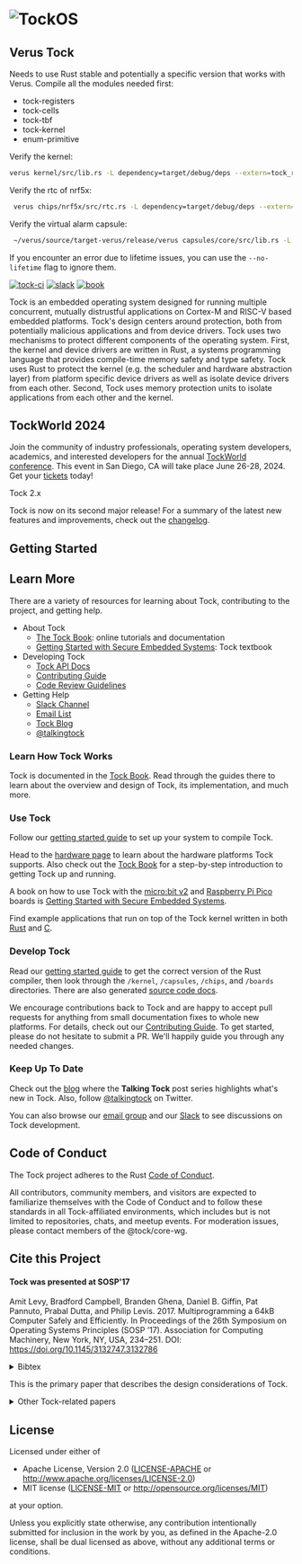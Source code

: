 # ![TockOS](http://www.tockos.org/assets/img/tock.svg "TockOS Logo")

## Verus Tock

Needs to use Rust stable and potentially a specific version that works with Verus.
Compile all the modules needed first:

- tock-registers
- tock-cells
- tock-tbf
- tock-kernel
- enum-primitive

Verify the kernel:

```bash
verus kernel/src/lib.rs -L dependency=target/debug/deps --extern=tock_registers=target/debug/libtock_registers.rlib --crate-type=lib --extern=tock_cells=target/debug/libtock_cells.rlib --extern=tock_tbf=target/debug/libtock_tbf.rlib --export kernel.vir
```

Verify the rtc of nrf5x:

```bash
 verus chips/nrf5x/src/rtc.rs -L dependency=target/debug/deps --extern=kernel=target/debug/libkernel.rlib --extern=enum_primitive=target/debug/libenum_primitive.rlib --crate-type=lib --import kernel=kernel.vir
```

Verify the virtual alarm capsule:

```bash
 ~/verus/source/target-verus/release/verus capsules/core/src/lib.rs -L dependency=target/debug/deps --extern=kernel=target/debug/libkernel.rlib --extern=enum_primitive=target/debug/libenum_primitive.rlib --crate-type=lib --import kernel=./kernel.vir --no-lifetime
```

If you encounter an error due to lifetime issues, you can use the `--no-lifetime` flag to ignore them.

[![tock-ci](https://github.com/tock/tock/workflows/tock-ci/badge.svg)][tock-ci]
[![slack](https://img.shields.io/badge/slack-tockos-informational)][slack]
[![book](https://img.shields.io/badge/book-Tock_Book-green)][tock-book]

Tock is an embedded operating system designed for running multiple concurrent,
mutually distrustful applications on Cortex-M and RISC-V based embedded
platforms. Tock's design centers around protection, both from potentially
malicious applications and from device drivers. Tock uses two mechanisms to
protect different components of the operating system. First, the kernel and
device drivers are written in Rust, a systems programming language that provides
compile-time memory safety and type safety. Tock uses Rust to protect the kernel
(e.g. the scheduler and hardware abstraction layer) from platform specific
device drivers as well as isolate device drivers from each other. Second, Tock
uses memory protection units to isolate applications from each other and the
kernel.

[tock-ci]: https://github.com/tock/tock/actions?query=branch%3Amaster+workflow%3Atock-ci

TockWorld 2024
---------------

Join the community of industry professionals, operating system developers,
academics, and interested developers for the annual [TockWorld
conference][TockWorld7]. This event in San Diego, CA will take place June 26-28,
2024. Get your [tickets][TockWorld7] today!

[TockWorld7]: https://world.tockos.org/

Tock 2.x

Tock is now on its second major release! For a summary of the latest new
features and improvements, check out the [changelog](CHANGELOG.md).

Getting Started
---------------

Learn More
----------

There are a variety of resources for learning about Tock, contributing to the
project, and getting help.

- About Tock
  - [The Tock Book][tock-book]: online tutorials and documentation
  - [Getting Started with Secure Embedded Systems][book-systems]: Tock textbook
- Developing Tock
  - [Tock API Docs][tockapidoc]
  - [Contributing Guide](.github/CONTRIBUTING.md)
  - [Code Review Guidelines](doc/CodeReview.md)
- Getting Help
  - [Slack Channel][slack]
  - [Email List](https://lists.tockos.org)
  - [Tock Blog](https://www.tockos.org/blog/)
  - [@talkingtock](https://twitter.com/talkingtock)

### Learn How Tock Works

Tock is documented in the [Tock Book][tock-book]. Read through the guides there
to learn about the overview and design of Tock, its implementation, and much
more.

### Use Tock

Follow our [getting started guide](doc/Getting_Started.md) to set up your system
to compile Tock.

Head to the [hardware page](https://www.tockos.org/hardware/) to learn about the
hardware platforms Tock supports. Also check out the [Tock
Book](https://book.tockos.org) for a step-by-step introduction to getting Tock
up and running.

A book on how to use Tock with the [micro:bit v2](boards/microbit_v2) and
[Raspberry Pi Pico](boards/raspberry_pi_pico) boards is [Getting Started with
Secure Embedded
Systems](https://link.springer.com/book/10.1007/978-1-4842-7789-8).

Find example applications that run on top of the Tock kernel written in both
[Rust](https://github.com/tock/libtock-rs) and
[C](https://github.com/tock/libtock-c).

### Develop Tock

Read our [getting started guide](doc/Getting_Started.md) to get the correct
version of the Rust compiler, then look through the `/kernel`, `/capsules`,
`/chips`, and `/boards` directories. There are also generated [source code
docs](https://docs.tockos.org).

We encourage contributions back to Tock and are happy to accept pull requests
for anything from small documentation fixes to whole new platforms. For details,
check out our [Contributing Guide](.github/CONTRIBUTING.md). To get started,
please do not hesitate to submit a PR. We'll happily guide you through any
needed changes.

### Keep Up To Date

Check out the [blog](https://www.tockos.org/blog/) where the **Talking Tock**
post series highlights what's new in Tock. Also, follow
[@talkingtock](https://twitter.com/talkingtock) on Twitter.

You can also browse our [email
group](https://groups.google.com/forum/#!forum/tock-dev) and our [Slack][slack]
to see discussions on Tock development.

[slack]: https://join.slack.com/t/tockos/shared_invite/enQtNDE5ODQyNDU4NTE1LWVjNTgzMTMwYzA1NDI1MjExZjljMjFmOTMxMGIwOGJlMjk0ZTI4YzY0NTYzNWM0ZmJmZGFjYmY5MTJiMDBlOTk

[tock-book]: https://book.tockos.org

[book-systems]: https://link.springer.com/book/10.1007/978-1-4842-7789-8

[tockapidoc]: https://docs.tockos.org

Code of Conduct
---------------

The Tock project adheres to the Rust [Code of Conduct][coc].

All contributors, community members, and visitors are expected to familiarize
themselves with the Code of Conduct and to follow these standards in all
Tock-affiliated environments, which includes but is not limited to repositories,
chats, and meetup events. For moderation issues, please contact members of the
@tock/core-wg.

[coc]: https://www.rust-lang.org/conduct.html

Cite this Project
-----------------

<h4>Tock was presented at SOSP'17</h4>

Amit Levy, Bradford Campbell, Branden Ghena, Daniel B. Giffin, Pat Pannuto, Prabal Dutta, and Philip Levis. 2017. Multiprogramming a 64kB Computer Safely and Efficiently. In Proceedings of the 26th Symposium on Operating Systems Principles (SOSP ’17). Association for Computing Machinery, New York, NY, USA, 234–251. DOI: <https://doi.org/10.1145/3132747.3132786>

<p>
<details>
<summary>Bibtex</summary>
<pre>
@inproceedings{levy17multiprogramming,
      title = {Multiprogramming a 64kB Computer Safely and Efficiently},
      booktitle = {Proceedings of the 26th Symposium on Operating Systems Principles},
      series = {SOSP'17},
      year = {2017},
      month = {10},
      isbn = {978-1-4503-5085-3},
      location = {Shanghai, China},
      pages = {234--251},
      numpages = {18},
      url = {http://doi.acm.org/10.1145/3132747.3132786},
      doi = {10.1145/3132747.3132786},
      acmid = {3132786},
      publisher = {ACM},
      address = {New York, NY, USA},
      conference-url = {https://www.sigops.org/sosp/sosp17/},
      author = {Levy, Amit and Campbell, Bradford and Ghena, Branden and Giffin, Daniel B. and Pannuto, Pat and Dutta, Prabal and Levis, Philip},
}
</pre>
</details>
</p>

<p>This is the primary paper that describes the design considerations of Tock.</p>

<details>
  <summary>Other Tock-related papers</summary>

  <p>There are two shorter papers that look at potential limitations of the Rust language for embedded software development. The earlier PLOS paper lays out challenges and the later APSys paper lays out potential solutions. Some persons describing work on programming languages and type theory may benefit from these references, but generally, most work should cite the SOSP paper above.</p>
  <h4><a href="http://doi.acm.org/10.1145/3124680.3124717">APSys: The Case for Writing a Kernel in Rust</a></h4>
<pre>
@inproceedings{levy17rustkernel,
 title = {The Case for Writing a Kernel in Rust},
 booktitle = {Proceedings of the 8th Asia-Pacific Workshop on Systems},
 series = {APSys '17},
 year = {2017},
 month = {9},
 isbn = {978-1-4503-5197-3},
 location = {Mumbai, India},
 pages = {1:1--1:7},
 articleno = {1},
 numpages = {7},
 url = {http://doi.acm.org/10.1145/3124680.3124717},
 doi = {10.1145/3124680.3124717},
 acmid = {3124717},
 publisher = {ACM},
 address = {New York, NY, USA},
 conference-url = {https://www.cse.iitb.ac.in/~apsys2017/},
 author = {Levy, Amit and Campbell, Bradford and Ghena, Branden and Pannuto, Pat and Dutta, Prabal and Levis, Philip},
}</pre>

  <h4><a href="http://dx.doi.org/10.1145/2818302.2818306">PLOS: Ownership is Theft: Experiences Building an Embedded OS in Rust</a></h4>
<pre>
@inproceedings{levy15ownership,
 title = {Ownership is Theft: Experiences Building an Embedded {OS} in {R}ust},
 booktitle = {Proceedings of the 8th Workshop on Programming Languages and Operating Systems},
 series = {PLOS 2015},
 year = {2015},
 month = {10},
 isbn = {978-1-4503-3942-1},
 doi = {10.1145/2818302.2818306},
 url = {http://dx.doi.org/10.1145/2818302.2818306},
 location = {Monterey, CA},
 publisher = {ACM},
 address = {New York, NY, USA},
 conference-url = {http://plosworkshop.org/2015/},
 author = {Levy, Amit and Andersen, Michael P and Campbell, Bradford and Culler, David and Dutta, Prabal and Ghena, Branden and Levis, Philip and Pannuto, Pat},
}</pre>
  <p>There is also a paper on the Tock security model. The threat model documentation in the docs/ folder is the source of truth for the current Tock threat model, but this paper represents a snapshot of the reasoning behind the Tock threat model and details how it compares to those in similar embedded OSes.</p>
  <h4><a href="https://dx.doi.org/10.1145/3517208.3523752">EuroSec: Tiered Trust for useful embedded systems security</a></h4>
<pre>
@inproceedings{10.1145/3517208.3523752,
 author = {Ayers, Hudson and Dutta, Prabal and Levis, Philip and Levy, Amit and Pannuto, Pat and Van Why, Johnathan and Watson, Jean-Luc},
 title = {Tiered Trust for Useful Embedded Systems Security},
 year = {2022},
 isbn = {9781450392556},
 publisher = {Association for Computing Machinery},
 address = {New York, NY, USA},
 url = {https://doi.org/10.1145/3517208.3523752},
 doi = {10.1145/3517208.3523752},
 booktitle = {Proceedings of the 15th European Workshop on Systems Security},
 pages = {15–21},
 numpages = {7},
 keywords = {security, embedded systems, operating systems, IoT},
 location = {Rennes, France},
 series = {EuroSec '22}
}</pre>
</details>

License
-------

Licensed under either of

- Apache License, Version 2.0 ([LICENSE-APACHE](LICENSE-APACHE) or
  <http://www.apache.org/licenses/LICENSE-2.0>)
- MIT license ([LICENSE-MIT](LICENSE-MIT) or
  <http://opensource.org/licenses/MIT>)

at your option.

Unless you explicitly state otherwise, any contribution intentionally submitted
for inclusion in the work by you, as defined in the Apache-2.0 license, shall
be dual licensed as above, without any additional terms or conditions.
